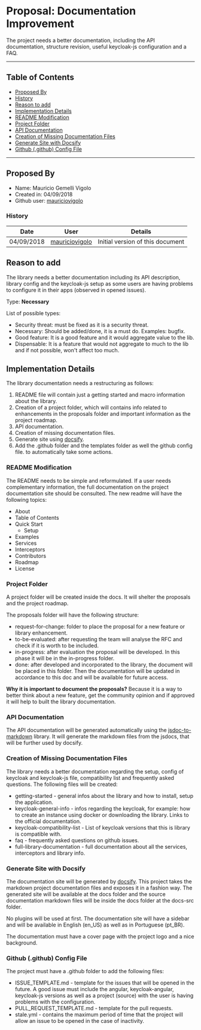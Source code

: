 # Proposal: Documentation Improvement

The project needs a better documentation, including the API documentation, structure revision, useful keycloak-js configuration and a FAQ.

---

## <a name="toc"></a> Table of Contents

* [Proposed By](#prb)
* [History](#his)
* [Reason to add](#rta)
* [Implementation Details](#imd)
* [README Modification](#rdm)
* [Project Folder](#pjf)
* [API Documentation](#api)
* [Creation of Missing Documentation Files](#cmd)
* [Generate Site with Docsify](#gsd)
* [Github (.github) Config File](#ghc)

---

## <a name="prb"></a> Proposed By

* Name: Mauricio Gemelli Vigolo
* Created in: 04/09/2018
* Github user: [mauriciovigolo](https://github.com/mauriciovigolo)

### <a name="his"></a> History

|    Date    |                        User                         | Details                          |
| :--------: | :-------------------------------------------------: | -------------------------------- |
| 04/09/2018 | [mauriciovigolo](https://github.com/mauriciovigolo) | Initial version of this document |

## <a name="rta"></a> Reason to add

The library needs a better documentation including its API description, library config and the keycloak-js setup as some users are having problems to configure it in their apps (observed in opened issues).

Type: **Necessary**

List of possible types:

* Security threat: must be fixed as it is a security threat.
* Necessary: Should be added/done, it is a must do. Examples: bugfix.
* Good feature: It is a good feature and it would aggregate value to the lib.
* Dispensable: It is a feature that would not aggregate to much to the lib and if not possible, won't affect too much.

## <a name="imd"></a> Implementation Details

The library documentation needs a restructuring as follows:

1.  README file will contain just a getting started and macro information about the library.
2.  Creation of a project folder, which will contains info related to enhancements in the proposals folder and important information as the project roadmap.
3.  API documentation.
4.  Creation of missing documentation files.
5.  Generate site using [docsify](https://docsify.js.org).
6.  Add the .github folder and the templates folder as well the github config file. to automatically take some actions.

### <a name="rdm"></a> README Modification

The README needs to be simple and reformulated. If a user needs complementary information, the full documentation on the project documentation site should be consulted.
The new readme will have the following topics:

* About
* Table of Contents
* Quick Start
  * Setup
* Examples
* Services
* Interceptors
* Contributors
* Roadmap
* License

### <a name="pjf"></a> Project Folder

A project folder will be created inside the docs. It will shelter the proposals and the project roadmap.

The proposals folder will have the following structure:

* request-for-change: folder to place the proposal for a new feature or library enhancement.
* to-be-evaluated: after requesting the team will analyse the RFC and check if it is worth to be included.
* in-progress: after evaluation the proposal will be developed. In this phase it will be in the in-progress folder.
* done: after developed and incorporated to the library, the document will be placed in this folder. Then the documentation will be updated in accordance to this doc and will be available for future access.

**Why it is important to document the proposals?** Because it is a way to better think about a new feature, get the community opinion and if approved it will help to built the library documentation.

### <a name="api"></a> API Documentation

The API documentation will be generated automatically using the [jsdoc-to-markdown](https://www.npmjs.com/package/jsdoc-to-markdown) library. It will generate the markdown files from the jsdocs, that will be further used by docsify.

### <a name="cmd"></a> Creation of Missing Documentation Files

The library needs a better documentation regarding the setup, config of keycloak and keycloak-js file, compatibility list and frequently asked questions.
The following files will be created:

* getting-started - general infos about the library and how to install, setup the application.
* keycloak-general-info - infos regarding the keycloak, for example: how to create an instance using docker or downloading the library. Links to the official documentation.
* keycloak-compatibility-list - List of keycloak versions that this is library is compatible with.
* faq - frequently asked questions on github issues.
* full-library-documentation - full documentation about all the services, interceptors and library info.

### <a name="gsd"></a> Generate Site with Docsify

The documentation site will be generated by [docsify](https://docsify.js.org). This project takes the markdown project documentation files and exposes it in a fashion way.
The generated site will be available at the docs folder and the source documentation markdown files will be inside the docs folder at the docs-src folder.

No plugins will be used at first. The documentation site will have a sidebar and will be available in English (en_US) as well as in Portuguese (pt_BR).

The documentation must have a cover page with the project logo and a nice background.

### <a name="ghc"></a> Github (.github) Config File

The project must have a .github folder to add the following files:

* ISSUE_TEMPLATE.md - template for the issues that will be opened in the future. A good issue must include the angular, keycloak-angular, keycloak-js versions as well as a project (source) with the user is having problems with the configuration.
* PULL_REQUEST_TEMPLATE.md - template for the pull requests.
* stale.yml - contains the maximum period of time that the project will allow an issue to be opened in the case of inactivity.
